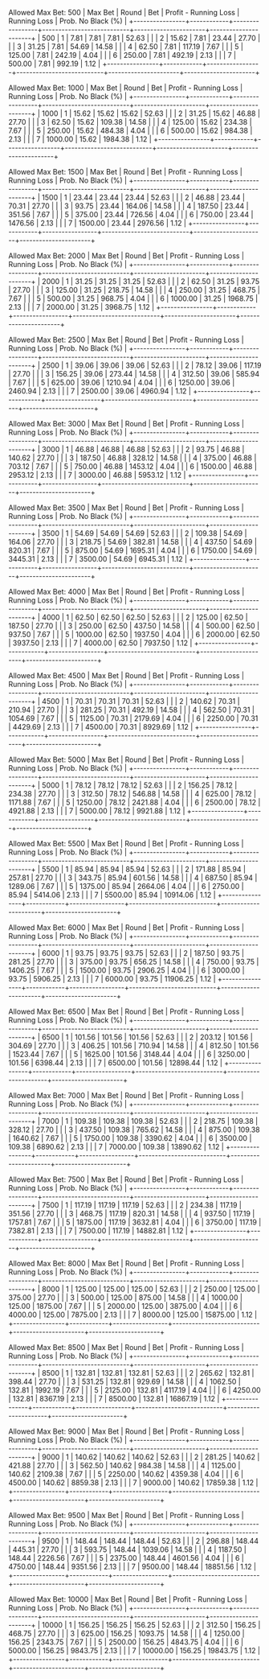 Allowed Max Bet: 500
|    Max Bet     |   Round    |       Bet       |   Profit - Running Loss   |     Running Loss     |  Prob. No Black (%)  |
+----------------+------------+-----------------+---------------------------+----------------------+----------------------+
| 500            | 1          | 7.81            | 7.81                      | 7.81                 | 52.63                |
|                | 2          | 15.62           | 7.81                      | 23.44                | 27.70                |
|                | 3          | 31.25           | 7.81                      | 54.69                | 14.58                |
|                | 4          | 62.50           | 7.81                      | 117.19               | 7.67                 |
|                | 5          | 125.00          | 7.81                      | 242.19               | 4.04                 |
|                | 6          | 250.00          | 7.81                      | 492.19               | 2.13                 |
|                | 7          | 500.00          | 7.81                      | 992.19               | 1.12                 |
+----------------+------------+-----------------+---------------------------+----------------------+----------------------+


Allowed Max Bet: 1000
|    Max Bet     |   Round    |       Bet       |   Profit - Running Loss   |     Running Loss     |  Prob. No Black (%)  |
+----------------+------------+-----------------+---------------------------+----------------------+----------------------+
| 1000           | 1          | 15.62           | 15.62                     | 15.62                | 52.63                |
|                | 2          | 31.25           | 15.62                     | 46.88                | 27.70                |
|                | 3          | 62.50           | 15.62                     | 109.38               | 14.58                |
|                | 4          | 125.00          | 15.62                     | 234.38               | 7.67                 |
|                | 5          | 250.00          | 15.62                     | 484.38               | 4.04                 |
|                | 6          | 500.00          | 15.62                     | 984.38               | 2.13                 |
|                | 7          | 1000.00         | 15.62                     | 1984.38              | 1.12                 |
+----------------+------------+-----------------+---------------------------+----------------------+----------------------+


Allowed Max Bet: 1500
|    Max Bet     |   Round    |       Bet       |   Profit - Running Loss   |     Running Loss     |  Prob. No Black (%)  |
+----------------+------------+-----------------+---------------------------+----------------------+----------------------+
| 1500           | 1          | 23.44           | 23.44                     | 23.44                | 52.63                |
|                | 2          | 46.88           | 23.44                     | 70.31                | 27.70                |
|                | 3          | 93.75           | 23.44                     | 164.06               | 14.58                |
|                | 4          | 187.50          | 23.44                     | 351.56               | 7.67                 |
|                | 5          | 375.00          | 23.44                     | 726.56               | 4.04                 |
|                | 6          | 750.00          | 23.44                     | 1476.56              | 2.13                 |
|                | 7          | 1500.00         | 23.44                     | 2976.56              | 1.12                 |
+----------------+------------+-----------------+---------------------------+----------------------+----------------------+


Allowed Max Bet: 2000
|    Max Bet     |   Round    |       Bet       |   Profit - Running Loss   |     Running Loss     |  Prob. No Black (%)  |
+----------------+------------+-----------------+---------------------------+----------------------+----------------------+
| 2000           | 1          | 31.25           | 31.25                     | 31.25                | 52.63                |
|                | 2          | 62.50           | 31.25                     | 93.75                | 27.70                |
|                | 3          | 125.00          | 31.25                     | 218.75               | 14.58                |
|                | 4          | 250.00          | 31.25                     | 468.75               | 7.67                 |
|                | 5          | 500.00          | 31.25                     | 968.75               | 4.04                 |
|                | 6          | 1000.00         | 31.25                     | 1968.75              | 2.13                 |
|                | 7          | 2000.00         | 31.25                     | 3968.75              | 1.12                 |
+----------------+------------+-----------------+---------------------------+----------------------+----------------------+


Allowed Max Bet: 2500
|    Max Bet     |   Round    |       Bet       |   Profit - Running Loss   |     Running Loss     |  Prob. No Black (%)  |
+----------------+------------+-----------------+---------------------------+----------------------+----------------------+
| 2500           | 1          | 39.06           | 39.06                     | 39.06                | 52.63                |
|                | 2          | 78.12           | 39.06                     | 117.19               | 27.70                |
|                | 3          | 156.25          | 39.06                     | 273.44               | 14.58                |
|                | 4          | 312.50          | 39.06                     | 585.94               | 7.67                 |
|                | 5          | 625.00          | 39.06                     | 1210.94              | 4.04                 |
|                | 6          | 1250.00         | 39.06                     | 2460.94              | 2.13                 |
|                | 7          | 2500.00         | 39.06                     | 4960.94              | 1.12                 |
+----------------+------------+-----------------+---------------------------+----------------------+----------------------+


Allowed Max Bet: 3000
|    Max Bet     |   Round    |       Bet       |   Profit - Running Loss   |     Running Loss     |  Prob. No Black (%)  |
+----------------+------------+-----------------+---------------------------+----------------------+----------------------+
| 3000           | 1          | 46.88           | 46.88                     | 46.88                | 52.63                |
|                | 2          | 93.75           | 46.88                     | 140.62               | 27.70                |
|                | 3          | 187.50          | 46.88                     | 328.12               | 14.58                |
|                | 4          | 375.00          | 46.88                     | 703.12               | 7.67                 |
|                | 5          | 750.00          | 46.88                     | 1453.12              | 4.04                 |
|                | 6          | 1500.00         | 46.88                     | 2953.12              | 2.13                 |
|                | 7          | 3000.00         | 46.88                     | 5953.12              | 1.12                 |
+----------------+------------+-----------------+---------------------------+----------------------+----------------------+


Allowed Max Bet: 3500
|    Max Bet     |   Round    |       Bet       |   Profit - Running Loss   |     Running Loss     |  Prob. No Black (%)  |
+----------------+------------+-----------------+---------------------------+----------------------+----------------------+
| 3500           | 1          | 54.69           | 54.69                     | 54.69                | 52.63                |
|                | 2          | 109.38          | 54.69                     | 164.06               | 27.70                |
|                | 3          | 218.75          | 54.69                     | 382.81               | 14.58                |
|                | 4          | 437.50          | 54.69                     | 820.31               | 7.67                 |
|                | 5          | 875.00          | 54.69                     | 1695.31              | 4.04                 |
|                | 6          | 1750.00         | 54.69                     | 3445.31              | 2.13                 |
|                | 7          | 3500.00         | 54.69                     | 6945.31              | 1.12                 |
+----------------+------------+-----------------+---------------------------+----------------------+----------------------+


Allowed Max Bet: 4000
|    Max Bet     |   Round    |       Bet       |   Profit - Running Loss   |     Running Loss     |  Prob. No Black (%)  |
+----------------+------------+-----------------+---------------------------+----------------------+----------------------+
| 4000           | 1          | 62.50           | 62.50                     | 62.50                | 52.63                |
|                | 2          | 125.00          | 62.50                     | 187.50               | 27.70                |
|                | 3          | 250.00          | 62.50                     | 437.50               | 14.58                |
|                | 4          | 500.00          | 62.50                     | 937.50               | 7.67                 |
|                | 5          | 1000.00         | 62.50                     | 1937.50              | 4.04                 |
|                | 6          | 2000.00         | 62.50                     | 3937.50              | 2.13                 |
|                | 7          | 4000.00         | 62.50                     | 7937.50              | 1.12                 |
+----------------+------------+-----------------+---------------------------+----------------------+----------------------+


Allowed Max Bet: 4500
|    Max Bet     |   Round    |       Bet       |   Profit - Running Loss   |     Running Loss     |  Prob. No Black (%)  |
+----------------+------------+-----------------+---------------------------+----------------------+----------------------+
| 4500           | 1          | 70.31           | 70.31                     | 70.31                | 52.63                |
|                | 2          | 140.62          | 70.31                     | 210.94               | 27.70                |
|                | 3          | 281.25          | 70.31                     | 492.19               | 14.58                |
|                | 4          | 562.50          | 70.31                     | 1054.69              | 7.67                 |
|                | 5          | 1125.00         | 70.31                     | 2179.69              | 4.04                 |
|                | 6          | 2250.00         | 70.31                     | 4429.69              | 2.13                 |
|                | 7          | 4500.00         | 70.31                     | 8929.69              | 1.12                 |
+----------------+------------+-----------------+---------------------------+----------------------+----------------------+


Allowed Max Bet: 5000
|    Max Bet     |   Round    |       Bet       |   Profit - Running Loss   |     Running Loss     |  Prob. No Black (%)  |
+----------------+------------+-----------------+---------------------------+----------------------+----------------------+
| 5000           | 1          | 78.12           | 78.12                     | 78.12                | 52.63                |
|                | 2          | 156.25          | 78.12                     | 234.38               | 27.70                |
|                | 3          | 312.50          | 78.12                     | 546.88               | 14.58                |
|                | 4          | 625.00          | 78.12                     | 1171.88              | 7.67                 |
|                | 5          | 1250.00         | 78.12                     | 2421.88              | 4.04                 |
|                | 6          | 2500.00         | 78.12                     | 4921.88              | 2.13                 |
|                | 7          | 5000.00         | 78.12                     | 9921.88              | 1.12                 |
+----------------+------------+-----------------+---------------------------+----------------------+----------------------+


Allowed Max Bet: 5500
|    Max Bet     |   Round    |       Bet       |   Profit - Running Loss   |     Running Loss     |  Prob. No Black (%)  |
+----------------+------------+-----------------+---------------------------+----------------------+----------------------+
| 5500           | 1          | 85.94           | 85.94                     | 85.94                | 52.63                |
|                | 2          | 171.88          | 85.94                     | 257.81               | 27.70                |
|                | 3          | 343.75          | 85.94                     | 601.56               | 14.58                |
|                | 4          | 687.50          | 85.94                     | 1289.06              | 7.67                 |
|                | 5          | 1375.00         | 85.94                     | 2664.06              | 4.04                 |
|                | 6          | 2750.00         | 85.94                     | 5414.06              | 2.13                 |
|                | 7          | 5500.00         | 85.94                     | 10914.06             | 1.12                 |
+----------------+------------+-----------------+---------------------------+----------------------+----------------------+


Allowed Max Bet: 6000
|    Max Bet     |   Round    |       Bet       |   Profit - Running Loss   |     Running Loss     |  Prob. No Black (%)  |
+----------------+------------+-----------------+---------------------------+----------------------+----------------------+
| 6000           | 1          | 93.75           | 93.75                     | 93.75                | 52.63                |
|                | 2          | 187.50          | 93.75                     | 281.25               | 27.70                |
|                | 3          | 375.00          | 93.75                     | 656.25               | 14.58                |
|                | 4          | 750.00          | 93.75                     | 1406.25              | 7.67                 |
|                | 5          | 1500.00         | 93.75                     | 2906.25              | 4.04                 |
|                | 6          | 3000.00         | 93.75                     | 5906.25              | 2.13                 |
|                | 7          | 6000.00         | 93.75                     | 11906.25             | 1.12                 |
+----------------+------------+-----------------+---------------------------+----------------------+----------------------+


Allowed Max Bet: 6500
|    Max Bet     |   Round    |       Bet       |   Profit - Running Loss   |     Running Loss     |  Prob. No Black (%)  |
+----------------+------------+-----------------+---------------------------+----------------------+----------------------+
| 6500           | 1          | 101.56          | 101.56                    | 101.56               | 52.63                |
|                | 2          | 203.12          | 101.56                    | 304.69               | 27.70                |
|                | 3          | 406.25          | 101.56                    | 710.94               | 14.58                |
|                | 4          | 812.50          | 101.56                    | 1523.44              | 7.67                 |
|                | 5          | 1625.00         | 101.56                    | 3148.44              | 4.04                 |
|                | 6          | 3250.00         | 101.56                    | 6398.44              | 2.13                 |
|                | 7          | 6500.00         | 101.56                    | 12898.44             | 1.12                 |
+----------------+------------+-----------------+---------------------------+----------------------+----------------------+


Allowed Max Bet: 7000
|    Max Bet     |   Round    |       Bet       |   Profit - Running Loss   |     Running Loss     |  Prob. No Black (%)  |
+----------------+------------+-----------------+---------------------------+----------------------+----------------------+
| 7000           | 1          | 109.38          | 109.38                    | 109.38               | 52.63                |
|                | 2          | 218.75          | 109.38                    | 328.12               | 27.70                |
|                | 3          | 437.50          | 109.38                    | 765.62               | 14.58                |
|                | 4          | 875.00          | 109.38                    | 1640.62              | 7.67                 |
|                | 5          | 1750.00         | 109.38                    | 3390.62              | 4.04                 |
|                | 6          | 3500.00         | 109.38                    | 6890.62              | 2.13                 |
|                | 7          | 7000.00         | 109.38                    | 13890.62             | 1.12                 |
+----------------+------------+-----------------+---------------------------+----------------------+----------------------+


Allowed Max Bet: 7500
|    Max Bet     |   Round    |       Bet       |   Profit - Running Loss   |     Running Loss     |  Prob. No Black (%)  |
+----------------+------------+-----------------+---------------------------+----------------------+----------------------+
| 7500           | 1          | 117.19          | 117.19                    | 117.19               | 52.63                |
|                | 2          | 234.38          | 117.19                    | 351.56               | 27.70                |
|                | 3          | 468.75          | 117.19                    | 820.31               | 14.58                |
|                | 4          | 937.50          | 117.19                    | 1757.81              | 7.67                 |
|                | 5          | 1875.00         | 117.19                    | 3632.81              | 4.04                 |
|                | 6          | 3750.00         | 117.19                    | 7382.81              | 2.13                 |
|                | 7          | 7500.00         | 117.19                    | 14882.81             | 1.12                 |
+----------------+------------+-----------------+---------------------------+----------------------+----------------------+


Allowed Max Bet: 8000
|    Max Bet     |   Round    |       Bet       |   Profit - Running Loss   |     Running Loss     |  Prob. No Black (%)  |
+----------------+------------+-----------------+---------------------------+----------------------+----------------------+
| 8000           | 1          | 125.00          | 125.00                    | 125.00               | 52.63                |
|                | 2          | 250.00          | 125.00                    | 375.00               | 27.70                |
|                | 3          | 500.00          | 125.00                    | 875.00               | 14.58                |
|                | 4          | 1000.00         | 125.00                    | 1875.00              | 7.67                 |
|                | 5          | 2000.00         | 125.00                    | 3875.00              | 4.04                 |
|                | 6          | 4000.00         | 125.00                    | 7875.00              | 2.13                 |
|                | 7          | 8000.00         | 125.00                    | 15875.00             | 1.12                 |
+----------------+------------+-----------------+---------------------------+----------------------+----------------------+


Allowed Max Bet: 8500
|    Max Bet     |   Round    |       Bet       |   Profit - Running Loss   |     Running Loss     |  Prob. No Black (%)  |
+----------------+------------+-----------------+---------------------------+----------------------+----------------------+
| 8500           | 1          | 132.81          | 132.81                    | 132.81               | 52.63                |
|                | 2          | 265.62          | 132.81                    | 398.44               | 27.70                |
|                | 3          | 531.25          | 132.81                    | 929.69               | 14.58                |
|                | 4          | 1062.50         | 132.81                    | 1992.19              | 7.67                 |
|                | 5          | 2125.00         | 132.81                    | 4117.19              | 4.04                 |
|                | 6          | 4250.00         | 132.81                    | 8367.19              | 2.13                 |
|                | 7          | 8500.00         | 132.81                    | 16867.19             | 1.12                 |
+----------------+------------+-----------------+---------------------------+----------------------+----------------------+


Allowed Max Bet: 9000
|    Max Bet     |   Round    |       Bet       |   Profit - Running Loss   |     Running Loss     |  Prob. No Black (%)  |
+----------------+------------+-----------------+---------------------------+----------------------+----------------------+
| 9000           | 1          | 140.62          | 140.62                    | 140.62               | 52.63                |
|                | 2          | 281.25          | 140.62                    | 421.88               | 27.70                |
|                | 3          | 562.50          | 140.62                    | 984.38               | 14.58                |
|                | 4          | 1125.00         | 140.62                    | 2109.38              | 7.67                 |
|                | 5          | 2250.00         | 140.62                    | 4359.38              | 4.04                 |
|                | 6          | 4500.00         | 140.62                    | 8859.38              | 2.13                 |
|                | 7          | 9000.00         | 140.62                    | 17859.38             | 1.12                 |
+----------------+------------+-----------------+---------------------------+----------------------+----------------------+


Allowed Max Bet: 9500
|    Max Bet     |   Round    |       Bet       |   Profit - Running Loss   |     Running Loss     |  Prob. No Black (%)  |
+----------------+------------+-----------------+---------------------------+----------------------+----------------------+
| 9500           | 1          | 148.44          | 148.44                    | 148.44               | 52.63                |
|                | 2          | 296.88          | 148.44                    | 445.31               | 27.70                |
|                | 3          | 593.75          | 148.44                    | 1039.06              | 14.58                |
|                | 4          | 1187.50         | 148.44                    | 2226.56              | 7.67                 |
|                | 5          | 2375.00         | 148.44                    | 4601.56              | 4.04                 |
|                | 6          | 4750.00         | 148.44                    | 9351.56              | 2.13                 |
|                | 7          | 9500.00         | 148.44                    | 18851.56             | 1.12                 |
+----------------+------------+-----------------+---------------------------+----------------------+----------------------+


Allowed Max Bet: 10000
|    Max Bet     |   Round    |       Bet       |   Profit - Running Loss   |     Running Loss     |  Prob. No Black (%)  |
+----------------+------------+-----------------+---------------------------+----------------------+----------------------+
| 10000          | 1          | 156.25          | 156.25                    | 156.25               | 52.63                |
|                | 2          | 312.50          | 156.25                    | 468.75               | 27.70                |
|                | 3          | 625.00          | 156.25                    | 1093.75              | 14.58                |
|                | 4          | 1250.00         | 156.25                    | 2343.75              | 7.67                 |
|                | 5          | 2500.00         | 156.25                    | 4843.75              | 4.04                 |
|                | 6          | 5000.00         | 156.25                    | 9843.75              | 2.13                 |
|                | 7          | 10000.00        | 156.25                    | 19843.75             | 1.12                 |
+----------------+------------+-----------------+---------------------------+----------------------+----------------------+


